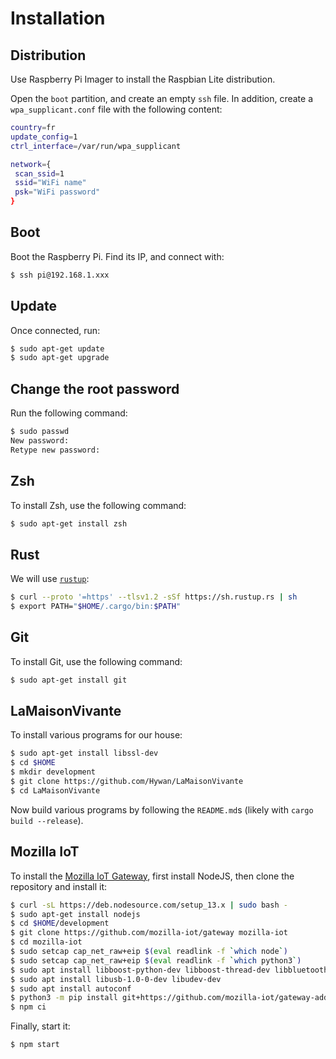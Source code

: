 # Installation

## Distribution

Use Raspberry Pi Imager to install the Raspbian Lite distribution.

Open the `boot` partition, and create an empty `ssh` file. In
addition, create a `wpa_supplicant.conf` file with the following
content:

```sh
country=fr
update_config=1
ctrl_interface=/var/run/wpa_supplicant

network={
 scan_ssid=1
 ssid="WiFi name"
 psk="WiFi password"
}
```

## Boot

Boot the Raspberry Pi. Find its IP, and connect with:

```sh
$ ssh pi@192.168.1.xxx
```

## Update

Once connected, run:

```sh
$ sudo apt-get update
$ sudo apt-get upgrade
```

## Change the root password

Run the following command:

```sh
$ sudo passwd
New password:
Retype new password:
```

## Zsh

To install Zsh, use the following command:

```sh
$ sudo apt-get install zsh
```

## Rust

We will use [`rustup`](https://rustup.rs/):


```sh
$ curl --proto '=https' --tlsv1.2 -sSf https://sh.rustup.rs | sh
$ export PATH="$HOME/.cargo/bin:$PATH"
```

## Git

To install Git, use the following command:

```sh
$ sudo apt-get install git
```

## LaMaisonVivante

To install various programs for our house:

```sh
$ sudo apt-get install libssl-dev
$ cd $HOME
$ mkdir development
$ git clone https://github.com/Hywan/LaMaisonVivante
$ cd LaMaisonVivante
```

Now build various programs by following the `README.md`s (likely with
`cargo build --release`).

## Mozilla IoT

To install the [Mozilla IoT
Gateway](https://github.com/mozilla-iot/gateway), first install
NodeJS, then clone the repository and install it:

```sh
$ curl -sL https://deb.nodesource.com/setup_13.x | sudo bash -
$ sudo apt-get install nodejs
$ cd $HOME/development
$ git clone https://github.com/mozilla-iot/gateway mozilla-iot
$ cd mozilla-iot
$ sudo setcap cap_net_raw+eip $(eval readlink -f `which node`)
$ sudo setcap cap_net_raw+eip $(eval readlink -f `which python3`)
$ sudo apt install libboost-python-dev libboost-thread-dev libbluetooth-dev libglib2.0-dev
$ sudo apt install libusb-1.0-0-dev libudev-dev
$ sudo apt install autoconf
$ python3 -m pip install git+https://github.com/mozilla-iot/gateway-addon-python#egg=gateway_addon
$ npm ci
```

Finally, start it:

```sh
$ npm start
```
